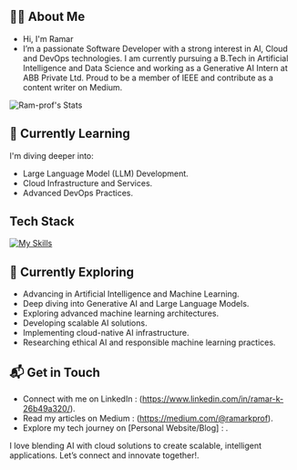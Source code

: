 ## 👨‍💻 About Me
- Hi, I'm Ramar
- I’m a passionate Software Developer with a strong interest in AI, Cloud and DevOps technologies. I am currently pursuing a B.Tech in Artificial Intelligence and Data Science and working as a Generative AI Intern at ABB Private Ltd. Proud to be a member of IEEE and contribute as a content writer on Medium.

![Ram-prof's Stats](https://github-readme-stats.vercel.app/api?username=Ram-prof&theme=vue-dark&show_icons=true&hide_border=true&count_private=true)

## 🌱 Currently Learning
I'm diving deeper into:
- Large Language Model (LLM) Development.
- Cloud Infrastructure and Services.
- Advanced DevOps Practices.

## Tech Stack
[![My Skills](https://skillicons.dev/icons?i=aws,django,docker,git,jenkins,kubernetes,linux)](https://skillicons.dev)

## 🚀 Currently Exploring 
- Advancing in Artificial Intelligence and Machine Learning.
- Deep diving into Generative AI and Large Language Models.
- Exploring advanced machine learning architectures.
- Developing scalable AI solutions.
- Implementing cloud-native AI infrastructure.
- Researching ethical AI and responsible machine learning practices.

## 📬 Get in Touch

- Connect with me on LinkedIn : (https://www.linkedin.com/in/ramar-k-26b49a320/).
- Read my articles on Medium : (https://medium.com/@ramarkprof).
- Explore my tech journey on [Personal Website/Blog] : .

I love blending AI with cloud solutions to create scalable, intelligent applications. Let’s connect and innovate together!.


